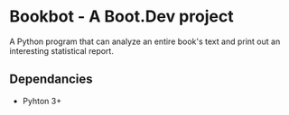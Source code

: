 # Bookbot - A Boot.Dev project

A Python program that can analyze an entire book's text and print out an interesting statistical report.

## Dependancies

- Pyhton 3+